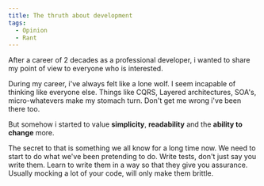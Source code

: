 ```yaml
---
title: The thruth about development
tags:
  - Opinion
  - Rant
---
```


After a career of 2 decades as a professional developer, i wanted to share my point of view to everyone who is interested.

During my career, i've always felt like a lone wolf. I seem incapable of thinking like everyone else. Things like CQRS, Layered architectures, SOA's, micro-whatevers make my stomach turn. Don't get me wrong i've been there too.

But somehow i started to value **simplicity**, **readability** and the **ability to change** more.

The secret to that is something we all know for a long time now. We need to start to do what we've been pretending to do. Write tests, don't just say you write them. Learn to write them in a way so that they give you assurance. Usually mocking a lot of your code, will only make them brittle.

